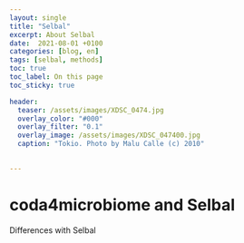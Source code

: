 ```yaml
---
layout: single
title: "Selbal"
excerpt: About Selbal
date:  2021-08-01 +0100
categories: [blog, en]
tags: [selbal, methods]
toc: true
toc_label: On this page
toc_sticky: true

header:
  teaser: /assets/images/XDSC_0474.jpg
  overlay_color: "#000"
  overlay_filter: "0.1"
  overlay_image: /assets/images/XDSC_047400.jpg
  caption: "Tokio. Photo by Malu Calle (c) 2010"

  
---
```


# coda4microbiome and Selbal

Differences with Selbal
